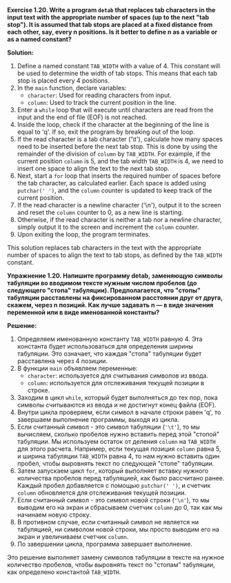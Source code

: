 **Exercise 1.20. Write a program `detab` that replaces tab characters in the input text with the appropriate number of 
spaces (up to the next "tab stop"). It is assumed that tab stops are placed at a fixed distance from each other, say, 
every n positions. Is it better to define n as a variable or as a named constant?**

**Solution:**

1. Define a named constant `TAB_WIDTH` with a value of 4. This constant will be used to determine the width of tab stops.
   This means that each tab stop is placed every 4 positions.
2. In the `main` function, declare variables:
    - `character`: Used for reading characters from input.
    - `column`: Used to track the current position in the line.
3. Enter a `while` loop that will execute until characters are read from the input and the end of file (EOF) is not 
   reached.
4. Inside the loop, check if the character at the beginning of the line is equal to 'q'. If so, exit the program by 
   breaking out of the loop.
5. If the read character is a tab character ('\t'), calculate how many spaces need to be inserted before the next tab 
   stop. This is done by using the remainder of the division of `column` by `TAB_WIDTH`. For example, if the current 
   position `column` is 5, and the tab width `TAB_WIDTH` is 4, we need to insert one space to align the text to the next
   tab stop.
6. Next, start a `for` loop that inserts the required number of spaces before the tab character, as calculated earlier. 
   Each space is added using `putchar(' ')`, and the `column` counter is updated to keep track of the current position.
7. If the read character is a newline character ('\n'), output it to the screen and reset the `column` counter to 0, as 
   a new line is starting.
8. Otherwise, if the read character is neither a tab nor a newline character, simply output it to the screen and 
   increment the `column` counter.
9. Upon exiting the loop, the program terminates.

This solution replaces tab characters in the text with the appropriate number of spaces to align the text to tab stops, 
as defined by the `TAB_WIDTH` constant.




**Упражнение 1.20. Напишите программу detab, заменяющую символы табуляции во вводимом тексте нужным числом пробелов (до 
следующего "стопа" табуляции). Предполагается, что "стопы" табуляции расставлены на фиксированном расстоянии друг от 
друга, скажем, через n позиций. Как лучше задавать n — в виде значения переменной или в виде именованной константы?**

**Решение:**

1. Определяем именованную константу `TAB_WIDTH` равную 4. Эта константа будет использоваться для определения ширины 
   табуляции. Это означает, что каждая "стопа" табуляции будет расставлена через 4 позиции.
2. В функции `main` объявляем переменные:
    - `character`: используется для считывания символов из ввода.
    - `column`: используется для отслеживания текущей позиции в строке.
3. Заходим в цикл `while`, который будет выполняться до тех пор, пока символы считываются из ввода и не достигнут конец 
   файла (EOF).
4. Внутри цикла проверяем, если символ в начале строки равен 'q', то завершаем выполнение программы, выходя из цикла.
5. Если считанный символ - это символ табуляции (`'\t'`), то мы вычисляем, сколько пробелов нужно вставить перед этой 
   "стопой" табуляции. Мы используем остаток от деления `column` на `TAB_WIDTH` для этого расчета. Например, если текущая
   позиция `column` равна 5, и ширина табуляции `TAB_WIDTH` равна 4, то нам нужно вставить один пробел, чтобы выровнять 
   текст по следующей "стопе" табуляции.
6. Затем запускаем цикл `for`, который выполняет вставку нужного количества пробелов перед табуляцией, как было 
   рассчитано ранее. Каждый пробел добавляется с помощью `putchar(' ')`, и счетчик `column` обновляется для отслеживания
   текущей позиции.
7. Если считанный символ - это символ новой строки (`'\n'`), то мы выводим его на экран и сбрасываем счетчик `column` до
   0, так как мы начинаем новую строку.
8. В противном случае, если считанный символ не является ни табуляцией, ни символом новой строки, мы просто выводим его 
   на экран и увеличиваем счетчик `column`.
9. По завершении цикла, программа завершает выполнение.

Это решение выполняет замену символов табуляции в тексте на нужное количество пробелов, чтобы выровнять текст по "стопам"
табуляции, как определено константой `TAB_WIDTH`.
